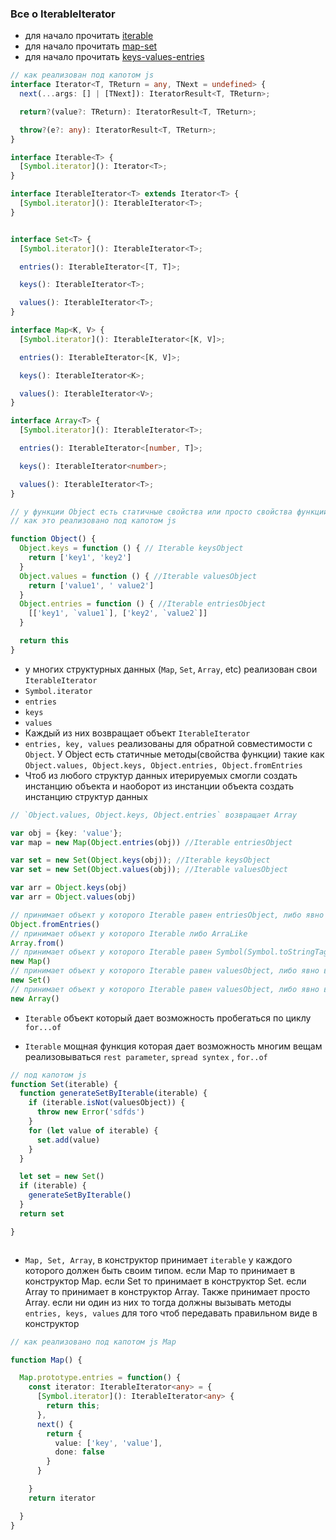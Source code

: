 ### Все о IterableIterator

- для начало прочитать [iterable](../chapters/5-data-types/6-iterable.md)
- для начало прочитать [map-set](../chapters/5-data-types/7-map-set.md)
- для начало прочитать [keys-values-entries](../chapters/5-data-types/9-keys-values-entries.md)

```ts
// как реализован под капотом js
interface Iterator<T, TReturn = any, TNext = undefined> {
  next(...args: [] | [TNext]): IteratorResult<T, TReturn>;

  return?(value?: TReturn): IteratorResult<T, TReturn>;

  throw?(e?: any): IteratorResult<T, TReturn>;
}

interface Iterable<T> {
  [Symbol.iterator](): Iterator<T>;
}

interface IterableIterator<T> extends Iterator<T> {
  [Symbol.iterator](): IterableIterator<T>;
}


interface Set<T> {
  [Symbol.iterator](): IterableIterator<T>;

  entries(): IterableIterator<[T, T]>;

  keys(): IterableIterator<T>;

  values(): IterableIterator<T>;
}

interface Map<K, V> {
  [Symbol.iterator](): IterableIterator<[K, V]>;

  entries(): IterableIterator<[K, V]>;

  keys(): IterableIterator<K>;

  values(): IterableIterator<V>;
}

interface Array<T> {
  [Symbol.iterator](): IterableIterator<T>;

  entries(): IterableIterator<[number, T]>;

  keys(): IterableIterator<number>;

  values(): IterableIterator<T>;
}

```

```js
// у функции Object есть статичные свойства или просто свойства функции такие как keys, values, entries
// как это реализовано под капотом js

function Object() {
  Object.keys = function () { // Iterable keysObject
    return ['key1', 'key2']
  }
  Object.values = function () { //Iterable valuesObject
    return ['value1', ' value2']
  }
  Object.entries = function () { //Iterable entriesObject
    [['key1', `value1`], ['key2', `value2`]]
  }

  return this
}

```

- у многих структурных данных (`Map`, `Set`, `Array`, etc) реализован свои `IterableIterator`
- `Symbol.iterator`
- `entries`
- `keys`
- `values`
- Каждый из них возвращает объект `IterableIterator`
- `entries, key, values` реализованы для обратной совместимости с `Object`. У Object есть статичные методы(свойства
  функции) такие как `Object.values, Object.keys, Object.entries, Object.fromEntries`
- Чтоб из любого структур данных итерируемых смогли создать инстанцию объекта и наоборот из инстанции объекта создать
  инстанцию структур данных

```ts
// `Object.values, Object.keys, Object.entries` возвращает Array

var obj = {key: 'value'};
var map = new Map(Object.entries(obj)) //Iterable entriesObject

var set = new Set(Object.keys(obj)); //Iterable keysObject
var set = new Set(Object.values(obj)); //Iterable valuesObject

var arr = Object.keys(obj)
var arr = Object.values(obj)

```

```ts
// принимает объект у которого Iterable равен entriesObject, либо явно вызываем метод entries у структур данных она будет возвращать Iterable entriesObject
Object.fromEntries()
// принимает объект у которого Iterable либо ArraLike
Array.from()
// принимает объект у которого Iterable равен Symbol(Symbol.toStringTag) entriesObject, либо явно вызываем метод entries у структур данных она будет возвращать Iterable entriesObject
new Map()
// принимает объект у которого Iterable равен valuesObject, либо явно вызываем метод values у структур данных она будет возвращать Iterable valuesObject
new Set()
// принимает объект у которого Iterable равен valuesObject, либо явно вызываем метод values у структур данных она будет возвращать Iterable valuesObject
new Array()

```

- `Iterable` объект который дает возможность пробегаться по циклу `for...of`

- `Iterable` мощная функция которая дает возможность многим вещам реализовываться `rest parameter`, `spread syntex`
  , `for..of`

```js
// под капотом js
function Set(iterable) {
  function generateSetByIterable(iterable) {
    if (iterable.isNot(valuesObject)) {
      throw new Error('sdfds')
    }
    for (let value of iterable) {
      set.add(value)
    }
  }

  let set = new Set()
  if (iterable) {
    generateSetByIterable()
  }
  return set

}



```

- `Map, Set, Array`, в конструктор принимает `iterable` у каждого которого должен быть своим типом. если Map то
  принимает в конструктор Map. если Set то принимает в конструктор Set. если Array то принимает в конструктор Array.
  Также принимает просто Array. если ни один из них то тогда должны вызывать методы `entries, keys, values` для того
  чтоб передавать правильном виде в конструктор

```ts
// как реализовано под капотом js Map

function Map() {

  Map.prototype.entries = function() {
    const iterator: IterableIterator<any> = {
      [Symbol.iterator](): IterableIterator<any> {
        return this;
      },
      next() {
        return {
          value: ['key', 'value'],
          done: false
        }
      }

    }
    return iterator

  }
}

```
